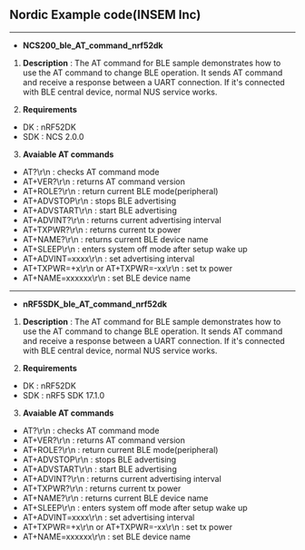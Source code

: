 ## Nordic Example code(INSEM Inc)
---
- **NCS200_ble_AT_command_nrf52dk**

1. **Description** : The AT command for BLE sample demonstrates how to use the AT command to change BLE operation. It sends AT command and receive a response between a UART connection. If it's connected with BLE central device, normal NUS service works.

2. **Requirements**
  - DK : nRF52DK
  - SDK : NCS 2.0.0
3. **Avaiable AT commands**     
  - AT?\\r\\n : checks AT command mode
  - AT+VER?\\r\\n : returns AT command version
  - AT+ROLE?\\r\\n : return current BLE mode(peripheral)
  - AT+ADVSTOP\\r\\n : stops BLE advertising
  - AT+ADVSTART\\r\\n : start BLE advertising
  - AT+ADVINT?\\r\\n : returns current advertising interval
  - AT+TXPWR?\\r\\n : returns current tx power
  - AT+NAME?\\r\\n : returns current BLE device name
  - AT+SLEEP\\r\\n : enters system off mode after setup wake up
  - AT+ADVINT=xxxx\\r\\n : set advertising interval
  - AT+TXPWR=+x\\r\\n or AT+TXPWR=-xx\\r\\n : set tx power
  - AT+NAME=xxxxxx\\r\\n : set BLE device name

---
- **nRF5SDK_ble_AT_command_nrf52dk**

1. **Description** : The AT command for BLE sample demonstrates how to use the AT command to change BLE operation. It sends AT command and receive a response between a UART connection. If it's connected with BLE central device, normal NUS service works.

2. **Requirements**
  - DK : nRF52DK
  - SDK : nRF5 SDK 17.1.0
3. **Avaiable AT commands**         
  - AT?\\r\\n : checks AT command mode
  - AT+VER?\\r\\n : returns AT command version
  - AT+ROLE?\\r\\n : return current BLE mode(peripheral)
  - AT+ADVSTOP\\r\\n : stops BLE advertising
  - AT+ADVSTART\\r\\n : start BLE advertising
  - AT+ADVINT?\\r\\n : returns current advertising interval
  - AT+TXPWR?\\r\\n : returns current tx power
  - AT+NAME?\\r\\n : returns current BLE device name
  - AT+SLEEP\\r\\n : enters system off mode after setup wake up
  - AT+ADVINT=xxxx\\r\\n : set advertising interval
  - AT+TXPWR=+x\\r\\n or AT+TXPWR=-xx\\r\\n : set tx power
  - AT+NAME=xxxxxx\\r\\n : set BLE device name   

